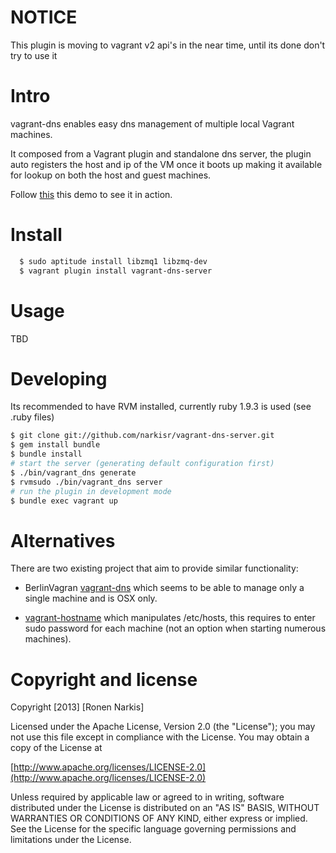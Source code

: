 # NOTICE

This plugin is moving to vagrant v2 api's in the near time, until its done don't try to use it

# Intro
vagrant-dns enables easy dns management of multiple local Vagrant machines.

It composed from a Vagrant plugin and standalone dns server, the plugin auto registers the host and ip of the VM once it boots up making it available for lookup on both the host and guest machines.

Follow [this](https://www.youtube.com/watch?v=6GFobNDvwpI) this demo to see it in action.

# Install
 
```bash
  $ sudo aptitude install libzmq1 libzmq-dev
  $ vagrant plugin install vagrant-dns-server
```

# Usage

TBD

# Developing

Its recommended to have RVM installed, currently ruby 1.9.3 is used (see .ruby files)

```bash 
$ git clone git://github.com/narkisr/vagrant-dns-server.git
$ gem install bundle
$ bundle install 
# start the server (generating default configuration first)
$ ./bin/vagrant_dns generate
$ rvmsudo ./bin/vagrant_dns server 
# run the plugin in development mode
$ bundle exec vagrant up 
```
# Alternatives

There are two existing project that aim to provide similar functionality:

 * BerlinVagran [vagrant-dns](https://github.com/BerlinVagrant/vagrant-dns) which seems to be able to manage only a single machine and is OSX only.
 
 * [vagrant-hostname](https://github.com/mosaicxm/vagrant-hostmaster) which manipulates /etc/hosts, this requires to enter sudo password for each machine (not an option when starting numerous machines).


# Copyright and license

Copyright [2013] [Ronen Narkis]

Licensed under the Apache License, Version 2.0 (the "License");
you may not use this file except in compliance with the License.
You may obtain a copy of the License at

   [http://www.apache.org/licenses/LICENSE-2.0](http://www.apache.org/licenses/LICENSE-2.0) 

Unless required by applicable law or agreed to in writing, software
distributed under the License is distributed on an "AS IS" BASIS,
WITHOUT WARRANTIES OR CONDITIONS OF ANY KIND, either express or implied.
See the License for the specific language governing permissions and
limitations under the License.

